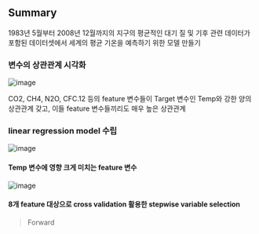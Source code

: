 ## Summary 

1983년 5월부터 2008년 12월까지의 지구의 평균적인 대기 질 및 기후 관련 데이터가 포함된 데이터셋에서 세계의 평균 기온을 예측하기 위한 모델 만들기

### 변수의 상관관계 시각화 
![image](https://user-images.githubusercontent.com/87505072/130894735-3c439afd-ecb0-4712-a1b3-bae73bf3c1fe.png)

CO2, CH4, N2O, CFC.12 등의 feature 변수들이 Target 변수인 Temp와 강한 양의 상관관계 갖고, 이들 feature 변수들끼리도 매우 높은 상관관계 

### linear regression model 수립 
![image](https://user-images.githubusercontent.com/87505072/130895650-51183a49-ca60-4c07-8851-2e906a70559a.png)

#### Temp 변수에 영향 크게 미치는 feature 변수 
![image](https://user-images.githubusercontent.com/87505072/130895729-fbe65b39-27d7-488e-8c42-3e4ba31a873f.png)

#### 8개 feature 대상으로 cross validation 활용한 stepwise variable selection
>Forward

